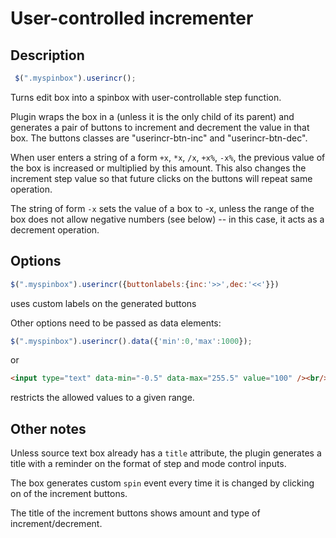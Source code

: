 User-controlled incrementer
===========================

Description
-----------

```javascript
 $(".myspinbox").userincr();
```

Turns edit box into a spinbox with user-controllable step function.

Plugin wraps the box in a <span class="userincr-container"> (unless it is the only child of its parent) and generates a pair of buttons to increment and decrement the value in that box. The buttons classes are "userincr-btn-inc" and "userincr-btn-dec".

When user enters a string of a form `+x`, `*x`, `/x`, `+x%`, `-x%`, the
previous value of the box is increased or multiplied by this amount. This also
changes the increment step value so that future clicks on the buttons will
repeat same operation.

The string of form `-x` sets the value of a box to -x, unless the range of the
box does not allow negative numbers (see below) -- in this case, it acts as a
decrement operation.

Options
-------

```javascript
$(".myspinbox").userincr({buttonlabels:{inc:'>>',dec:'<<'}})
```
uses custom labels on the generated buttons


Other options need to be passed as data elements:

```javascript
$(".myspinbox").userincr().data({'min':0,'max':1000});
```

or

```html
<input type="text" data-min="-0.5" data-max="255.5" value="100" /><br/>
```

restricts the allowed values to a given range.


Other notes
-----------

Unless source text box already has a `title` attribute, the plugin generates a
title with a reminder on the format of step and mode control inputs.

The box generates custom `spin` event every time it is changed by clicking on
of the increment buttons.

The title of the increment buttons shows amount and type of
increment/decrement.





